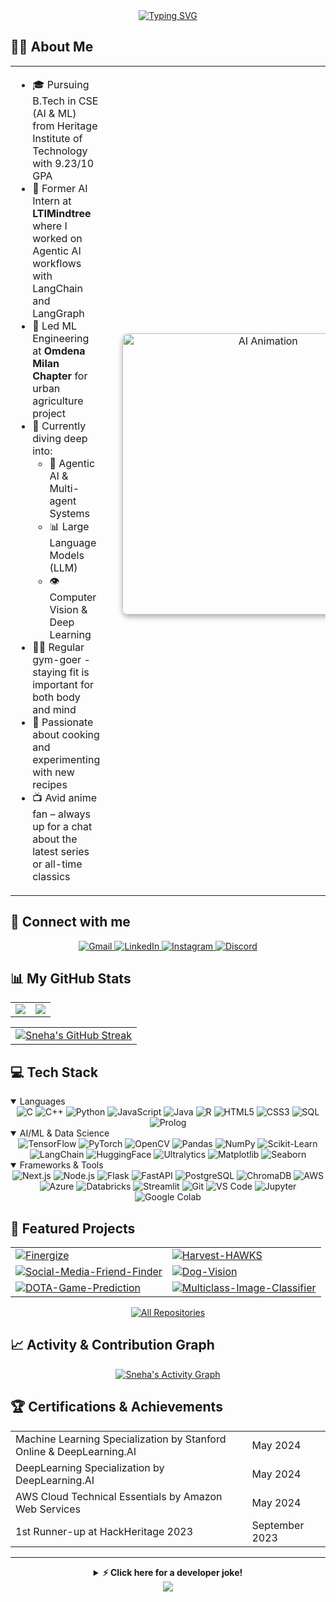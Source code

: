 <div align="center">
  <a href="https://git.io/typing-svg"><img src="https://readme-typing-svg.herokuapp.com?font=Fira+Code&weight=600&size=35&pause=1000&color=9D6EFF&center=true&vCenter=true&random=false&width=600&height=70&lines=Hello+I'm+Sneha+Mahata!+✨;🤖+AI+%26+ML+Enthusiast;🧠+Deep+Learning+Researcher;🚀+ML+Developer" alt="Typing SVG" /></a>
</div>

## 👩‍💻 About Me

<table>
  <tr>
    <td width="60%">
      <ul>
        <li>🎓 Pursuing B.Tech in CSE (AI & ML) from Heritage Institute of Technology with 9.23/10 GPA</li>
        <li>💼 Former AI Intern at <b>LTIMindtree</b> where I worked on Agentic AI workflows with LangChain and LangGraph</li>
        <li>🌱 Led ML Engineering at <b>Omdena Milan Chapter</b> for urban agriculture project</li>
        <li>🚀 Currently diving deep into:
          <ul>
            <li>🤖 Agentic AI & Multi-agent Systems</li>
            <li>📊 Large Language Models (LLM)</li>
            <li>👁 Computer Vision & Deep Learning</li>
          </ul>
        </li>
        <li>🏋‍♀ Regular gym-goer - staying fit is important for both body and mind</li>
        <li>🍳 Passionate about cooking and experimenting with new recipes</li>
        <li>📺 Avid anime fan – always up for a chat about the latest series or all-time classics</li>
      </ul>
    </td>
    <td width="40%" align="center">
      <img src="https://media.tenor.com/7rp7aAKf52cAAAAi/ai-grok.gif" alt="AI Animation" width="450px" height="450px" style="border-radius: 10px; margin: 20px; box-shadow: 0 4px 8px rgba(0, 0, 0, 0.3);" />
      <div align="right">
        <img src="https://komarev.com/ghpvc/?username=Sneha-Mahata&style=flat-square&color=blueviolet" alt="Profile views" />
      </div>
    </td>
  </tr>
</table>

## 🔗 Connect with me

<div align="center">
  <a href="mailto:mahatasneha4@gmail.com">
    <img src="https://img.shields.io/badge/Gmail-D14836?style=for-the-badge&logo=gmail&logoColor=white" alt="Gmail" />
  </a>
  <a href="https://linkedin.com/in/sneha-mahata-bba249255" target="_blank">
    <img src="https://img.shields.io/badge/LinkedIn-0077B5?style=for-the-badge&logo=linkedin&logoColor=white" alt="LinkedIn" />
  </a>
  <a href="https://www.instagram.com/.sne_ha./" target="_blank">
    <img src="https://img.shields.io/badge/Instagram-E4405F?style=for-the-badge&logo=instagram&logoColor=white" alt="Instagram" />
  </a>
  <a href="https://discordapp.com/users/5834" target="_blank">
    <img src="https://img.shields.io/badge/Discord-7289DA?style=for-the-badge&logo=discord&logoColor=white" alt="Discord" />
  </a>
</div>

## 📊 My GitHub Stats

<div align="center">
  <table border="0" cellspacing="0" cellpadding="0">
    <tr>
      <td width="50%">
        <a href="https://github.com/Sneha-Mahata">
          <img src="https://github-readme-stats-git-masterrstaa-rickstaa.vercel.app/api?username=Sneha-Mahata&show_icons=true&theme=tokyonight&hide_border=true&count_private=true" />
        </a>
      </td>
      <td width="50%">
        <a href="https://github.com/Sneha-Mahata">
          <img src="https://github-readme-stats-git-masterrstaa-rickstaa.vercel.app/api/top-langs/?username=Sneha-Mahata&theme=tokyonight&hide_border=true&layout=compact&langs_count=6" />
        </a>
      </td>
    </tr>
  </table>
</div>

<div align="center">
  <table border="0" cellspacing="0" cellpadding="0" width="100%">
    <tr>
      <td align="center">
        <a href="https://git.io/streak-stats">
          <img src="https://github-readme-streak-stats-eight.vercel.app/?user=Sneha-Mahata&theme=tokyonight&hide_border=true&background=0D1117&stroke=9645F4&ring=9A3B9C&fire=F94A9A&currStreakNum=FFFFFF&sideNums=9A3B9C&currStreakLabel=F94A9A&sideLabels=9A3B9C&dates=A1A1AA" alt="Sneha's GitHub Streak"/>
        </a>
      </td>
    </tr>
  </table>
</div>

## 💻 Tech Stack

<details open>
<summary>Languages</summary>
<div align="center">
  <img src="https://img.shields.io/badge/C-00599C?style=for-the-badge&logo=c&logoColor=white" alt="C"/>
  <img src="https://img.shields.io/badge/C%2B%2B-00599C?style=for-the-badge&logo=c%2B%2B&logoColor=white" alt="C++"/>
  <img src="https://img.shields.io/badge/Python-3776AB?style=for-the-badge&logo=python&logoColor=white" alt="Python"/>
  <img src="https://img.shields.io/badge/JavaScript-F7DF1E?style=for-the-badge&logo=javascript&logoColor=black" alt="JavaScript"/>
  <img src="https://img.shields.io/badge/Java-ED8B00?style=for-the-badge&logo=openjdk&logoColor=white" alt="Java"/>
  <img src="https://img.shields.io/badge/R-276DC3?style=for-the-badge&logo=r&logoColor=white" alt="R"/>
  <img src="https://img.shields.io/badge/HTML5-E34F26?style=for-the-badge&logo=html5&logoColor=white" alt="HTML5"/>
  <img src="https://img.shields.io/badge/CSS3-1572B6?style=for-the-badge&logo=css3&logoColor=white" alt="CSS3"/>
  <img src="https://img.shields.io/badge/SQL-4479A1?style=for-the-badge&logo=postgresql&logoColor=white" alt="SQL"/>
  <img src="https://img.shields.io/badge/Prolog-FF5722?style=for-the-badge&logo=prolog&logoColor=white" alt="Prolog"/>
</div>
</details>

<details open>
<summary>AI/ML & Data Science</summary>
<div align="center">
  <img src="https://img.shields.io/badge/TensorFlow-FF6F00?style=for-the-badge&logo=tensorflow&logoColor=white" alt="TensorFlow"/>
  <img src="https://img.shields.io/badge/PyTorch-EE4C2C?style=for-the-badge&logo=pytorch&logoColor=white" alt="PyTorch"/>
  <img src="https://img.shields.io/badge/OpenCV-5C3EE8?style=for-the-badge&logo=opencv&logoColor=white" alt="OpenCV"/>
  <img src="https://img.shields.io/badge/Pandas-150458?style=for-the-badge&logo=pandas&logoColor=white" alt="Pandas"/>
  <img src="https://img.shields.io/badge/NumPy-013243?style=for-the-badge&logo=numpy&logoColor=white" alt="NumPy"/>
  <img src="https://img.shields.io/badge/Scikit_Learn-F7931E?style=for-the-badge&logo=scikit-learn&logoColor=white" alt="Scikit-Learn"/>
  <img src="https://img.shields.io/badge/LangChain-3CB371?style=for-the-badge&logo=chainlink&logoColor=white" alt="LangChain"/>
  <img src="https://img.shields.io/badge/HuggingFace-FFD700?style=for-the-badge&logo=huggingface&logoColor=black" alt="HuggingFace"/>
  <img src="https://img.shields.io/badge/Ultralytics-009688?style=for-the-badge&logo=yolo&logoColor=white" alt="Ultralytics"/>
  <img src="https://img.shields.io/badge/Matplotlib-11557c?style=for-the-badge&logo=matplotlib&logoColor=white" alt="Matplotlib"/>
  <img src="https://img.shields.io/badge/Seaborn-4EAE4E?style=for-the-badge&logo=seaborn&logoColor=white" alt="Seaborn"/>
</div>
</details>

<details open>
<summary>Frameworks & Tools</summary>
<div align="center">
  <img src="https://img.shields.io/badge/Next.js-000000?style=for-the-badge&logo=next.js&logoColor=white" alt="Next.js"/>
  <img src="https://img.shields.io/badge/Node.js-339933?style=for-the-badge&logo=node.js&logoColor=white" alt="Node.js"/>
  <img src="https://img.shields.io/badge/Flask-000000?style=for-the-badge&logo=flask&logoColor=white" alt="Flask"/>
  <img src="https://img.shields.io/badge/FastAPI-009688?style=for-the-badge&logo=fastapi&logoColor=white" alt="FastAPI"/>
  <img src="https://img.shields.io/badge/PostgreSQL-316192?style=for-the-badge&logo=postgresql&logoColor=white" alt="PostgreSQL"/>
  <img src="https://img.shields.io/badge/ChromaDB-8A2BE2?style=for-the-badge&logo=chroma&logoColor=white" alt="ChromaDB"/>
  <img src="https://img.shields.io/badge/AWS-232F3E?style=for-the-badge&logo=amazon-aws&logoColor=white" alt="AWS"/>
  <img src="https://img.shields.io/badge/Azure-0078D4?style=for-the-badge&logo=microsoftazure&logoColor=white" alt="Azure"/>
  <img src="https://img.shields.io/badge/Databricks-FF3621?style=for-the-badge&logo=databricks&logoColor=white" alt="Databricks"/>
  <img src="https://img.shields.io/badge/Streamlit-FF4B4B?style=for-the-badge&logo=streamlit&logoColor=white" alt="Streamlit"/>
  <img src="https://img.shields.io/badge/Git-F05032?style=for-the-badge&logo=git&logoColor=white" alt="Git"/>
  <img src="https://img.shields.io/badge/VS_Code-007ACC?style=for-the-badge&logo=visual-studio-code&logoColor=white" alt="VS Code"/>
  <img src="https://img.shields.io/badge/Jupyter-F37626?style=for-the-badge&logo=jupyter&logoColor=white" alt="Jupyter"/>
  <img src="https://img.shields.io/badge/Google_Colab-F9AB00?style=for-the-badge&logo=googlecolab&logoColor=white" alt="Google Colab"/>
</div>
</details>

## 🚀 Featured Projects

<div align="center">
  <table border="0" cellspacing="0" cellpadding="0">
    <tr>
      <td>
        <a href="https://github.com/Arshavi-03/Finergize">
          <img src="https://denvercoder1-github-readme-stats.vercel.app/api/pin/?username=Arshavi-03&repo=Finergize&theme=tokyonight&hide_border=true" alt="Finergize"/>
        </a>
      </td>
      <td>
        <a href="https://github.com/Sneha-Mahata/Harvest-HAWKS">
          <img src="https://denvercoder1-github-readme-stats.vercel.app/api/pin/?username=Sneha-Mahata&repo=Harvest-HAWKS&theme=tokyonight&hide_border=true" alt="Harvest-HAWKS"/>
        </a>
      </td>
    </tr>
    <tr>
      <td>
        <a href="https://github.com/Sneha-Mahata/Social-Media-Friend-Finder">
          <img src="https://denvercoder1-github-readme-stats.vercel.app/api/pin/?username=Sneha-Mahata&repo=Social-Media-Friend-Finder&theme=tokyonight&hide_border=true" alt="Social-Media-Friend-Finder"/>
        </a>
      </td>
      <td>
        <a href="https://github.com/Sneha-Mahata/Dog-Vision">
          <img src="https://denvercoder1-github-readme-stats.vercel.app/api/pin/?username=Sneha-Mahata&repo=Dog-Vision&theme=tokyonight&hide_border=true" alt="Dog-Vision"/>
        </a>
      </td>
    </tr>
    <tr>
      <td>
        <a href="https://github.com/Sneha-Mahata/DOTA-Game-Prediction">
          <img src="https://denvercoder1-github-readme-stats.vercel.app/api/pin/?username=Sneha-Mahata&repo=DOTA-Game-Prediction&theme=tokyonight&hide_border=true" alt="DOTA-Game-Prediction"/>
        </a>
      </td>
      <td>
        <a href="https://github.com/Sneha-Mahata/Multiclass-Image-Classifier">
          <img src="https://denvercoder1-github-readme-stats.vercel.app/api/pin/?username=Sneha-Mahata&repo=Multiclass-Image-Classifier&theme=tokyonight&hide_border=true" alt="Multiclass-Image-Classifier"/>
        </a>
      </td>
    </tr>
  </table>
</div>

<div align="center">
  <a href="https://github.com/Sneha-Mahata?tab=repositories"><img alt="All Repositories" title="All Repositories" src="https://img.shields.io/badge/All%20Repos-8A2BE2?style=for-the-badge&logo=koding&logoColor=white"/></a>
</div>

## 📈 Activity & Contribution Graph

<div align="center">
  <a href="https://github.com/Sneha-Mahata">
    <img alt="Sneha's Activity Graph" src="https://github-readme-activity-graph.vercel.app/graph?username=Sneha-Mahata&theme=tokyo-night&hide_border=true" />
  </a>
</div>

## 🏆 Certifications & Achievements

<div align="center">
  <table>
    <tr>
      <td>Machine Learning Specialization by Stanford Online & DeepLearning.AI</td>
      <td>May 2024</td>
    </tr>
    <tr>
      <td>DeepLearning Specialization by DeepLearning.AI</td>
      <td>May 2024</td>
    </tr>
    <tr>
      <td>AWS Cloud Technical Essentials by Amazon Web Services</td>
      <td>May 2024</td>
    </tr>
    <tr>
      <td>1st Runner-up at HackHeritage 2023</td>
      <td>September 2023</td>
    </tr>
  </table>
</div>

---

<div align="center">
  <details>
    <summary><b>⚡ Click here for a developer joke!</b></summary>
    <br>
    <div align="center">
      <img src="https://readme-jokes.vercel.app/api?theme=tokyonight" alt="Jokes Card" />
    </div>
  </details>
</div>

<div align="center">
    <img src="https://capsule-render.vercel.app/api?type=waving&height=200&text=%20%20Happy%20Coding,%20Stay%20Awesome!%20%20&fontColor=FFFFFF&fontSize=40&animation=twinkling&fontAlign=50&fontAlignY=70&color=gradient&&customColorList=6,24,2,28,30&section=footer">
</div>
